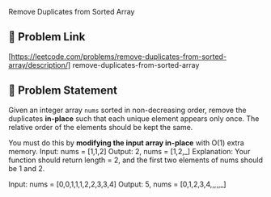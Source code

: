 
 Remove Duplicates from Sorted Array

## 🔗 Problem Link
[https://leetcode.com/problems/remove-duplicates-from-sorted-array/description/]
remove-duplicates-from-sorted-array

## 🧠 Problem Statement
Given an integer array `nums` sorted in non-decreasing order, remove the duplicates **in-place** such that each unique element appears only once. The relative order of the elements should be kept the same.

You must do this by **modifying the input array in-place** with O(1) extra memory.
Input: nums = [1,1,2]
Output: 2, nums = [1,2,_]
Explanation: Your function should return length = 2, and the first two elements of nums should be 1 and 2.


Input: nums = [0,0,1,1,1,2,2,3,3,4]
Output: 5, nums = [0,1,2,3,4,,,,,_]